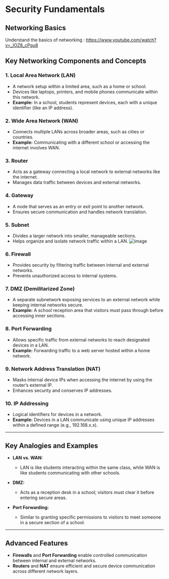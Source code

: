 # Security Fundamentals

## Networking Basics
Understand the basics of networking : https://www.youtube.com/watch?v=_IOZ8_cPgu8

## Key Networking Components and Concepts

### 1. Local Area Network (LAN)
- A network setup within a limited area, such as a home or school.
- Devices like laptops, printers, and mobile phones communicate within this network.
- **Example:** In a school, students represent devices, each with a unique identifier (like an IP address).

### 2. Wide Area Network (WAN)
- Connects multiple LANs across broader areas, such as cities or countries.
- **Example:** Communicating with a different school or accessing the internet involves WAN.

### 3. Router
- Acts as a gateway connecting a local network to external networks like the internet.
- Manages data traffic between devices and external networks.

### 4. Gateway
- A node that serves as an entry or exit point to another network.
- Ensures secure communication and handles network translation.

### 5. Subnet
- Divides a larger network into smaller, manageable sections.
- Helps organize and isolate network traffic within a LAN.
![image](https://github.com/user-attachments/assets/f9fee2b9-d195-4546-b59b-5ba049bec985)




### 6. Firewall
- Provides security by filtering traffic between internal and external networks.
- Prevents unauthorized access to internal systems.

### 7. DMZ (Demilitarized Zone)
- A separate subnetwork exposing services to an external network while keeping internal networks secure.
- **Example:** A school reception area that visitors must pass through before accessing inner sections.

### 8. Port Forwarding
- Allows specific traffic from external networks to reach designated devices in a LAN.
- **Example:** Forwarding traffic to a web server hosted within a home network.

### 9. Network Address Translation (NAT)
- Masks internal device IPs when accessing the internet by using the router’s external IP.
- Enhances security and conserves IP addresses.

### 10. IP Addressing
- Logical identifiers for devices in a network.
- **Example:** Devices in a LAN communicate using unique IP addresses within a defined range (e.g., 192.168.x.x).

---

## Key Analogies and Examples

- **LAN vs. WAN:**
  - LAN is like students interacting within the same class, while WAN is like students communicating with other schools.

- **DMZ:**
  - Acts as a reception desk in a school; visitors must clear it before entering secure areas.

- **Port Forwarding:**
  - Similar to granting specific permissions to visitors to meet someone in a secure section of a school.

---

## Advanced Features
- **Firewalls** and **Port Forwarding** enable controlled communication between internal and external networks.
- **Routers** and **NAT** ensure efficient and secure device communication across different network layers.



